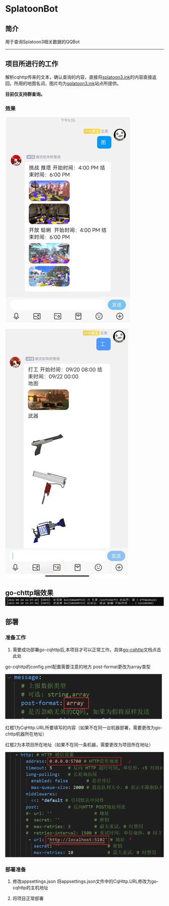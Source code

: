 
# SplatoonBot

## 简介
用于查询Splatoon3相关数据的QQBot
   
---
## 项目所进行的工作

解析cqhttp传来的文本，确认查询的内容，直接将[splatoon3.ink](https://https://splatoon3.ink/)的内容直接返回。所用的地图名词，图片均为[splatoon3.ink](https://https://splatoon3.ink/)站点所提供。

**目前仅支持群查询。**

### 效果
![图](./images/Bankara.png)

![工](./images/CoopGrouping.png)

go-chttp端效果
![go-chttp](./images/chttp.png)
---

## 部署
### 准备工作
1. 需要成功部署go-cqhttp后,本项目才可以正常工作。具体[go-cqhttp](https://github.com/Mrs4s/go-cqhttp)文档点击此处

go-cqhttp的config.yml配置需要注意的地方
post-format更改为array类型

![post-format](./images/config1.png)

红框1为CqHttp.URL所要填写的内容（如果不在同一台机器部署，需要更改为go-chttp机器所在地址）

红框2为本项目所在地址（如果不在同一条机器，需要更改为项目所在地址）

![url](./images/config2.png)

### 部署准备
1. 修改appsettings.json
将appsettings.json文件中的CqHttp.URL修改为go-cqhttp的主机地址

2. 将项目正常部署

